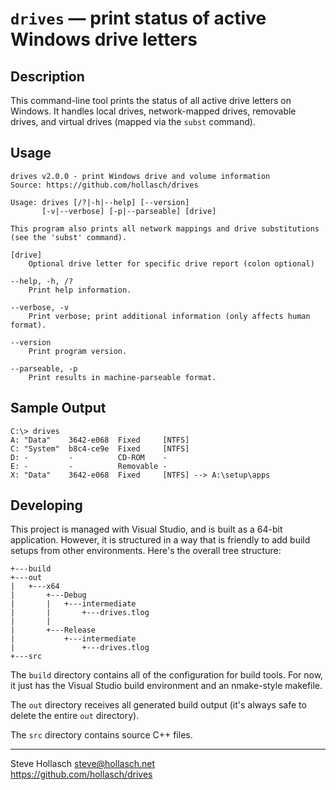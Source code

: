 `drives` — print status of active Windows drive letters
====================================================================================================

Description
------------
This command-line tool prints the status of all active drive letters on Windows. It handles local
drives, network-mapped drives, removable drives, and virtual drives (mapped via the `subst`
command).


Usage
------
    drives v2.0.0 - print Windows drive and volume information
    Source: https://github.com/hollasch/drives

    Usage: drives [/?|-h|--help] [--version]
           [-v|--verbose] [-p|--parseable] [drive]

    This program also prints all network mappings and drive substitutions
    (see the 'subst' command).

    [drive]
        Optional drive letter for specific drive report (colon optional)

    --help, -h, /?
        Print help information.

    --verbose, -v
        Print verbose; print additional information (only affects human format).

    --version
        Print program version.

    --parseable, -p
        Print results in machine-parseable format.


Sample Output
--------------
    C:\> drives
    A: "Data"    3642-e068  Fixed     [NTFS]
    C: "System"  b8c4-ce9e  Fixed     [NTFS]
    D: -         -          CD-ROM    -
    E: -         -          Removable -
    X: "Data"    3642-e068  Fixed     [NTFS] --> A:\setup\apps


Developing
-----------
This project is managed with Visual Studio, and is built as a 64-bit
application. However, it is structured in a way that is friendly to add build
setups from other environments. Here's the overall tree structure:

    +---build
    +---out
    |   +---x64
    |       +---Debug
    |       |   +---intermediate
    |       |       +---drives.tlog
    |       |
    |       +---Release
    |           +---intermediate
    |               +---drives.tlog
    +---src

The `build` directory contains all of the configuration for build tools. For
now, it just has the Visual Studio build environment and an nmake-style
makefile.

The `out` directory receives all generated build output (it's always safe to
delete the entire `out` directory).

The `src` directory contains source C++ files.


--------------------------------------------------------------------------------
Steve Hollasch <steve@hollasch.net><br>
https://github.com/hollasch/drives
